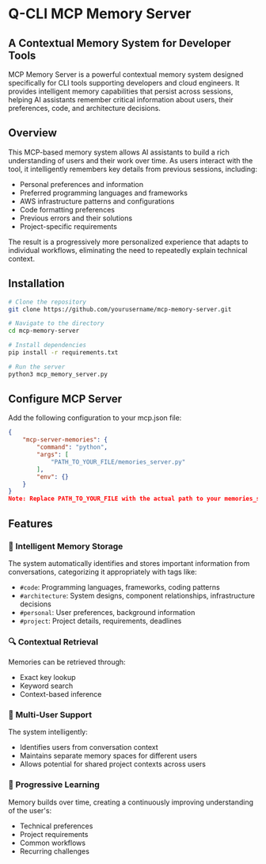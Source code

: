 # Q-CLI MCP Memory Server

## A Contextual Memory System for Developer Tools

MCP Memory Server is a powerful contextual memory system designed specifically for CLI tools supporting developers and cloud engineers. It provides intelligent memory capabilities that persist across sessions, helping AI assistants remember critical information about users, their preferences, code, and architecture decisions.

## Overview

This MCP-based memory system allows AI assistants to build a rich understanding of users and their work over time. As users interact with the tool, it intelligently remembers key details from previous sessions, including:

- Personal preferences and information
- Preferred programming languages and frameworks
- AWS infrastructure patterns and configurations
- Code formatting preferences
- Previous errors and their solutions
- Project-specific requirements

The result is a progressively more personalized experience that adapts to individual workflows, eliminating the need to repeatedly explain technical context.

## Installation

```bash
# Clone the repository
git clone https://github.com/yourusername/mcp-memory-server.git

# Navigate to the directory
cd mcp-memory-server

# Install dependencies
pip install -r requirements.txt

# Run the server
python3 mcp_memory_server.py
```
## Configure MCP Server
Add the following configuration to your mcp.json file:
```json
{
    "mcp-server-memories": {
        "command": "python",
        "args": [
            "PATH_TO_YOUR_FILE/memories_server.py"
        ],
        "env": {}
    }
}
Note: Replace PATH_TO_YOUR_FILE with the actual path to your memories_server.py file.
```

## Features

### 🧠 Intelligent Memory Storage

The system automatically identifies and stores important information from conversations, categorizing it appropriately with tags like:
- `#code`: Programming languages, frameworks, coding patterns
- `#architecture`: System designs, component relationships, infrastructure decisions
- `#personal`: User preferences, background information
- `#project`: Project details, requirements, deadlines

### 🔍 Contextual Retrieval

Memories can be retrieved through:
- Exact key lookup
- Keyword search
- Context-based inference

### 👥 Multi-User Support

The system intelligently:
- Identifies users from conversation context
- Maintains separate memory spaces for different users
- Allows potential for shared project contexts across users

### 🔄 Progressive Learning

Memory builds over time, creating a continuously improving understanding of the user's:
- Technical preferences
- Project requirements
- Common workflows
- Recurring challenges

